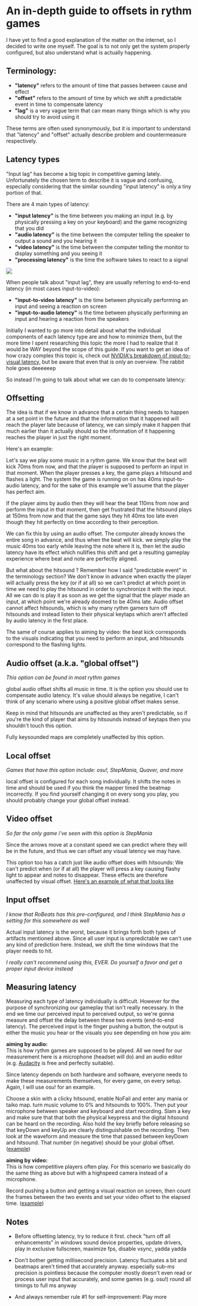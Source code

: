 # An in-depth guide to offsets in rythm games

I have yet to find a good explanation of the matter on the internet, so I decided to write one myself. The goal is to not only get the system properly configured, but also understand what is actually happening.

## Terminology:
- **"latency"** refers to the amount of time that passes between cause and effect
- **"offset"** refers to the amount of time by which we shift a predictable event in time to compensate latency
- **"lag"** is a very vague term that can mean many things which is why you should try to avoid using it

These terms are often used synonymously, but it is important to understand that "latency" and "offset" actually describe problem and countermeasure respectively.

## Latency types

"Input lag" has become a big topic in competitive gaming lately. Unfortunately the chosen term to describe it is vague and confusing, especially considering that the similar sounding "input latency" is only a tiny portion of that.

There are 4 main types of latency:

- **"input latency"** is the time between you making an input (e.g. by physically pressing a key on your keyboard) and the game recognizing that you did
- **"audio latency"** is the time between the computer telling the speaker to output a sound and you hearing it
- **"video latency"** is the time between the computer telling the monitor to display something and you seeing it
- **"processing latency"** is the time the software takes to react to a signal

![](https://i.imgur.com/zPkJvRR.png)


When people talk about "input lag", they are usually referring to end-to-end latency (in most cases input-to-video):

* **"input-to-video latency"** is the time between physically performing an input and seeing a reaction on screen
* **"input-to-audio latency"** is the time between physically performing an input and hearing a reaction from the speakers

Initially I wanted to go more into detail about what the individual components of each latency type are and how to minimize them, but the more time I spent researching this topic the more I had to realize that it would be WAY beyond the scope of this guide. If you want to get an idea of how crazy complex this topic is, check out [NVIDIA's breakdown of input-to-visual latency](https://www.nvidia.com/en-us/geforce/news/reflex-low-latency-platform/#next-level-system-latency-advanced-section), but be aware that even that is only an overview. The rabbit hole goes deeeeeep

So instead I'm going to talk about what we can do to compensate latency:

## Offsetting

The idea is that if we know in advance that a certain thing needs to happen at a set point in the future and that the information that it happened will reach the player late because of latency, we can simply make it happen that much earlier than it actually should so the information of it happening reaches the player in just the right moment. 

Here's an example:

Let's say we play some music in a rythm game. We know that the beat will kick 70ms from now, and that the player is supposed to perform an input in that moment. When the player presses a key, the game plays a hitsound and flashes a light. The system the game is running on on has 40ms input-to-audio latency, and for the sake of this example we'll assume that the player has perfect aim.

If the player aims by audio then they will hear the beat 110ms from now and perform the input in that moment, then get frustrated that the hitsound plays at 150ms from now and that the game says they hit 40ms too late even though they hit perfectly on time according to their perception.

We can fix this by using an audio offset. The computer already knows the entire song in advance, and thus when the beat will kick. we simply play the music 40ms too early while leaving the note where it is, then let the audio latency have its effect which nullifies this shift and get a resulting gameplay experience where beat and note are perfectly aligned.

But what about the hitsound ? Remember how I said "predictable event" in the terminology section? We don't know in advance when exactly the player will actually press the key (or if at all) so we can't predict at which point in time we need to play the hitsound in order to synchronize it with the input. All we can do is play it as soon as we get the signal that the player made an input, at which point we're already doomed to be 40ms late. Audio offset cannot affect hitsounds, which is why many rythm gamers turn off hitsounds and instead listen to their physical keytaps which aren't affected by audio latency in the first place.

The same of course applies to aiming by video: the beat kick corresponds to the visuals indicating that you need to perform an input, and hitsounds correspond to the flashing lights.

## Audio offset (a.k.a. "global offset")

*This option can be found in most rythm games*

global audio offset shifts all music in time. It is the option you should use to compensate audio latency. It's value should always be negative, I can't think of any scenario where using a positive global offset makes sense.

Keep in mind that hitsounds are unaffected as they aren't predictable, so if you're the kind of player that aims by hitsounds instead of keytaps then you shouldn't touch this option.

Fully keysounded maps are completely unaffected by this option.

## Local offset

*Games that have this option include: osu!, StepMania, Quaver, and more*

local offset is configured for each song individually. It shifts  the notes in time and should be used if you think the mapper timed the beatmap incorrectly. If you find yourself changing it on every song you play, you should probably change your global offset instead.

## Video offset

*So far the only game i've seen with this option is StepMania*

Since the arrows move at a constant speed we can predict where they will be in the future, and thus we can offset any visual latency we may have.

This option too has a catch just like audio offset does with hitsounds: We can't predict when (or if at all) the player will press a key causing flashy light to appear and notes to disappear. These effects are therefore unaffected by visual offset. [Here's an example of what that looks like](https://youtu.be/iaqs6uQg1JI)

## Input offset

*I know that RoBeats has this pre-configured, and I think StepMania has a setting for this somewhere as well*

Actual input latency is the worst, because it brings forth both types of artifacts mentioned above. Since all user input is unpredictable we can't use any kind of prediction here. Instead, we shift the time windows that the player needs to hit.

*I really can't recommend using this, EVER. Do yourself a favor and get a proper input device instead*

## Measuring latency

Measuring each type of latency individually is difficult. However for the purpose of synchronizing our gameplay that isn't really necessary. In the end we time our perceived input to perceived output, so we're gonna measure and offset the delay between these two events (end-to-end latency). The perceived input is the finger pushing a button, the output is either the music you hear or the visuals you see depending on how you aim:

**aiming by audio:**    
This is how rythm games are supposed to be played. All we need for our measurement here is a microphone (headset will do) and an audio editor (e.g. [Audacity](https://www.audacityteam.org) is free and perfectly suitable).

Since latency depends on both hardware and software, everyone needs to make these measurements themselves, for every game, on every setup. Again, I will use osu! for an example.

Choose a skin with a clicky hitsound, enable NoFail and enter any mania or taiko map. turn music volume to 0% and hitsounds to 100%. Then put your microphone between speaker and keyboard and start recording. Slam a key and make sure that that both the physical keypress and the digital hitsound can be heard on the recording. Also hold the key briefly before releasing so that keyDown and keyUp are clearly distinguishable on the recording. Then look at the waveform and measure the time that passed between keyDown and hitsound. That number (in negative) should be your global offset. ([example](https://i.imgur.com/RdUqlov.png))

**aiming by video:**    
This is how competitive players often play. For this scenario we basically do the same thing as above but with a highspeed camera instead of a microphone.

Record pushing a button and getting a visual reaction on screen, then count the frames between the two events and set your video offset to the elapsed time. ([example](https://youtu.be/P1FJGE0_1Tg))

## Notes

- Before offsetting latency, try to reduce it first. check "turn off all enhancements" in windows sound device properties, update drivers, play in exclusive fullscreen, maximize fps, disable vsync, yadda yadda

- Don't bother getting millisecond precision. Latency fluctuates a bit and beatmaps aren't timed that accurately anyway. especially sub-ms precision is pointless because the computer mostly doesn't even read or process user input that accurately, and some games (e.g. osu!) round all timings to full ms anyway

- And always remember rule #1 for self-improvement: Play more
